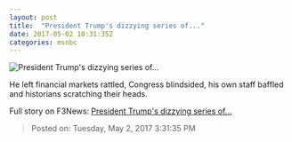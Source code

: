 ```yaml
---
layout: post
title:  "President Trump's dizzying series of..."
date: 2017-05-02 10:31:35Z
categories: msnbc
---
```


![President Trump's dizzying series of...](http://media1.s-nbcnews.com/j/MSNBC/Components/Video/201705/n_mj_surrealtrump_170502.video_1067x600.jpg)

He left financial markets rattled, Congress blindsided, his own staff baffled and historians scratching their heads.


Full story on F3News: [President Trump's dizzying series of...](http://www.f3nws.com/n/uRef3H)

> Posted on: Tuesday, May 2, 2017 3:31:35 PM
